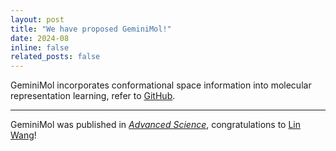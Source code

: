 ```yaml
---
layout: post
title: "We have proposed GeminiMol!"
date: 2024-08
inline: false
related_posts: false
---
```


GeminiMol incorporates conformational space information into molecular representation learning, refer to [GitHub](https://github.com/Wang-Lin-boop/GeminiMol).

---

GeminiMol was published in [*Advanced Science*](https://onlinelibrary.wiley.com/doi/10.1002/advs.202403998), congratulations to [Lin Wang](https://wang-lin-boop.github.io/WangLin/)!

